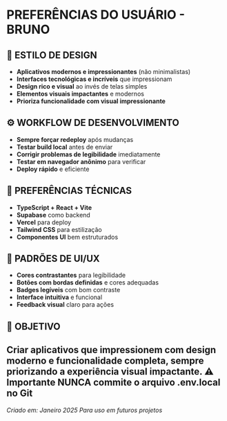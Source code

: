 #    PREFERÊNCIAS DO USUÁRIO - BRUNO

## 🎯 **ESTILO DE DESIGN**
- **Aplicativos modernos e impressionantes** (não minimalistas)
- **Interfaces tecnológicas e incríveis** que impressionam
- **Design rico e visual** ao invés de telas simples
- **Elementos visuais impactantes** e modernos
- **Prioriza funcionalidade com visual impressionante**

## ⚙️ **WORKFLOW DE DESENVOLVIMENTO**
- **Sempre forçar redeploy** após mudanças
- **Testar build local** antes de enviar
- **Corrigir problemas de legibilidade** imediatamente
- **Testar em navegador anônimo** para verificar
- **Deploy rápido** e eficiente

## 🔧 **PREFERÊNCIAS TÉCNICAS**
- **TypeScript + React + Vite**
- **Supabase** como backend
- **Vercel** para deploy
- **Tailwind CSS** para estilização
- **Componentes UI** bem estruturados

## 🎨 **PADRÕES DE UI/UX**
- **Cores contrastantes** para legibilidade
- **Botões com bordas definidas** e cores adequadas
- **Badges legíveis** com bom contraste
- **Interface intuitiva** e funcional
- **Feedback visual** claro para ações

## 🚀 **OBJETIVO**
Criar aplicativos que **impressionem** com design moderno e funcionalidade completa, sempre priorizando a experiência visual impactante.
⚠️ Importante
NUNCA commite o arquivo .env.local no Git
---
*Criado em: Janeiro 2025*
*Para uso em futuros projetos*